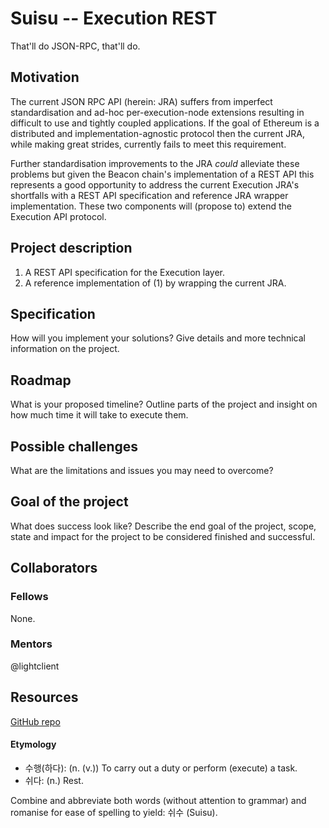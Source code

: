 # Suisu -- Execution REST

That'll do JSON-RPC, that'll do.

## Motivation

The current JSON RPC API (herein: JRA) suffers from imperfect standardisation and ad-hoc per-execution-node extensions
resulting in difficult to use and tightly coupled applications. If the goal of Ethereum is a distributed and
implementation-agnostic protocol then the current JRA, while making great strides, currently fails to meet this requirement.

Further standardisation improvements to the JRA _could_ alleviate these problems but given the Beacon chain's implementation
of a REST API this represents a good opportunity to address the current Execution JRA's shortfalls with a REST API
specification and reference JRA wrapper implementation. These two components will (propose to) extend the Execution
API protocol.

## Project description

1. A REST API specification for the Execution layer.
2. A reference implementation of (1) by wrapping the current JRA.

## Specification

How will you implement your solutions? Give details and more technical information on the project.

## Roadmap

What is your proposed timeline? Outline parts of the project and insight on how much time it will take to execute them.

## Possible challenges

What are the limitations and issues you may need to overcome?

## Goal of the project

What does success look like? Describe the end goal of the project, scope, state and impact for the project to be considered finished and successful.

## Collaborators

### Fellows 

None.

### Mentors

@lightclient

## Resources

[GitHub repo](https://github.com/tsujp/execution_rest)

#### Etymology

- 수행(하다): (n. (v.)) To carry out a duty or perform (execute) a task.
- 쉬다: (n.) Rest.

Combine and abbreviate both words (without attention to grammar) and romanise for
ease of spelling to yield: 쉬수 (Suisu).
